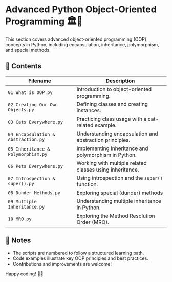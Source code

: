 # Advanced Python Object-Oriented Programming 🏛️🐍

This section covers advanced object-oriented programming (OOP) concepts in Python, including encapsulation, inheritance, polymorphism, and special methods.

## 📂 Contents

| Filename                                | Description                                                 |
|-----------------------------------------|-------------------------------------------------------------|
| `01 What is OOP.py`                     | Introduction to object-oriented programming.               |
| `02 Creating Our Own Objects.py`        | Defining classes and creating instances.                   |
| `03 Cats Everywhere.py`                 | Practicing class usage with a cat-related example.         |
| `04 Encapsulation & Abstraction.py`     | Understanding encapsulation and abstraction principles.    |
| `05 Inheritance & Polymorphism.py`      | Implementing inheritance and polymorphism in Python.      |
| `06 Pets Everywhere.py`                 | Working with multiple related classes using inheritance.   |
| `07 Introspection & super().py`         | Using introspection and the `super()` function.           |
| `08 Dunder Methods.py`                  | Exploring special (dunder) methods |
| `09 Multiple Inheritance.py`            | Understanding multiple inheritance in Python.             |
| `10 MRO.py`                             | Exploring the Method Resolution Order (MRO).              |

## 📌 Notes

- The scripts are numbered to follow a structured learning path.
- Code examples illustrate key OOP principles and best practices.
- Contributions and improvements are welcome!


Happy coding! 🚀🐍 
